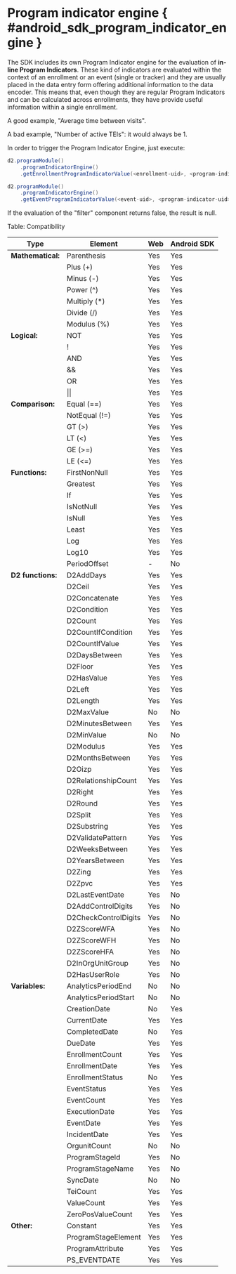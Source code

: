 # Program indicator engine { #android_sdk_program_indicator_engine }

The SDK includes its own Program Indicator engine for the evaluation of **in-line Program Indicators**. These kind of indicators are evaluated within the context of an enrollment or an event (single or tracker) and they are usually placed in the data entry form offering additional information to the data encoder. This means that, even though they are regular Program Indicators and can be calculated across enrollments, they have provide useful information within a single enrollment.

A good example, "Average time between visits".

A bad example, "Number of active TEIs": it would always be 1.

In order to trigger the Program Indicator Engine, just execute:

```java
d2.programModule()
    .programIndicatorEngine()
    .getEnrollmentProgramIndicatorValue(<enrollment-uid>, <program-indicator-uid>);

d2.programModule()
    .programIndicatorEngine()
    .getEventProgramIndicatorValue(<event-uid>, <program-indicator-uid>);
```

If the evaluation of the "filter" component returns false, the result is null.


Table: Compatibility

| Type                      | Element               | Web       | Android SDK   |
|---------------------------|-----------------------|-----------|---------------|
|**Mathematical:**          |Parenthesis            | Yes       | Yes           |     
|                           |Plus (+)               | Yes       | Yes           |
|                           |Minus (-)              | Yes       | Yes           |
|                           |Power (^)              | Yes       | Yes           |
|                           |Multiply (*)           | Yes       | Yes           |
|                           |Divide (/)             | Yes       | Yes           |
|                           |Modulus (%)            | Yes       | Yes           |
|**Logical:**               |NOT                    | Yes       | Yes           |
|                           |!                      | Yes       | Yes           |
|                           |AND                    | Yes       | Yes           |
|                           |&&                     | Yes       | Yes           |
|                           |OR                     | Yes       | Yes           |
|                           |&#124;&#124;           | Yes       | Yes           |
|**Comparison:**            |Equal (==)             | Yes       | Yes           |
|                           |NotEqual (!=)          | Yes       | Yes           |
|                           |GT (>)                 | Yes       | Yes           |
|                           |LT (<)                 | Yes       | Yes           |
|                           |GE (>=)                | Yes       | Yes           |
|                           |LE (<=)                | Yes       | Yes           |
|**Functions:**             |FirstNonNull           | Yes       | Yes           |
|                           |Greatest               | Yes       | Yes           |
|                           |If                     | Yes       | Yes           |
|                           |IsNotNull              | Yes       | Yes           |
|                           |IsNull                 | Yes       | Yes           |
|                           |Least                  | Yes       | Yes           |
|                           |Log                    | Yes       | Yes           |
|                           |Log10                  | Yes       | Yes           |
|                           |PeriodOffset           | -         | No            |
|**D2 functions:**          |D2AddDays              | Yes       | Yes           |
|                           |D2Ceil                 | Yes       | Yes           |
|                           |D2Concatenate          | Yes       | Yes           |
|                           |D2Condition            | Yes       | Yes           |
|                           |D2Count                | Yes       | Yes           |
|                           |D2CountIfCondition     | Yes       | Yes           |
|                           |D2CountIfValue         | Yes       | Yes           |
|                           |D2DaysBetween          | Yes       | Yes           |
|                           |D2Floor                | Yes       | Yes           |
|                           |D2HasValue             | Yes       | Yes           |
|                           |D2Left                 | Yes       | Yes           |
|                           |D2Length               | Yes       | Yes           |
|                           |D2MaxValue             | No        | No            |
|                           |D2MinutesBetween       | Yes       | Yes           |
|                           |D2MinValue             | No        | No            |
|                           |D2Modulus              | Yes       | Yes           |
|                           |D2MonthsBetween        | Yes       | Yes           |
|                           |D2Oizp                 | Yes       | Yes           |
|                           |D2RelationshipCount    | Yes       | Yes           |
|                           |D2Right                | Yes       | Yes           |
|                           |D2Round                | Yes       | Yes           |
|                           |D2Split                | Yes       | Yes           |
|                           |D2Substring            | Yes       | Yes           |
|                           |D2ValidatePattern      | Yes       | Yes           |
|                           |D2WeeksBetween         | Yes       | Yes           |
|                           |D2YearsBetween         | Yes       | Yes           |
|                           |D2Zing                 | Yes       | Yes           |
|                           |D2Zpvc                 | Yes       | Yes           |
|                           |D2LastEventDate        | Yes       | No            |
|                           |D2AddControlDigits     | Yes       | No            |
|                           |D2CheckControlDigits   | Yes       | No            |
|                           |D2ZScoreWFA            | Yes       | No            |
|                           |D2ZScoreWFH            | Yes       | No            |
|                           |D2ZScoreHFA            | Yes       | No            |
|                           |D2InOrgUnitGroup       | Yes       | No            |
|                           |D2HasUserRole          | Yes       | No            |
|**Variables:**             |AnalyticsPeriodEnd     | No        | No            |
|                           |AnalyticsPeriodStart   | No        | No            |
|                           |CreationDate           | No        | Yes           |
|                           |CurrentDate            | Yes       | Yes           |
|                           |CompletedDate          | No        | Yes           |
|                           |DueDate                | Yes       | Yes           |
|                           |EnrollmentCount        | Yes       | Yes           |
|                           |EnrollmentDate         | Yes       | Yes           |
|                           |EnrollmentStatus       | No        | Yes           |
|                           |EventStatus            | Yes       | Yes           |
|                           |EventCount             | Yes       | Yes           |
|                           |ExecutionDate          | Yes       | Yes           |
|                           |EventDate              | Yes       | Yes           |
|                           |IncidentDate           | Yes       | Yes           |
|                           |OrgunitCount           | No        | No            |
|                           |ProgramStageId         | Yes       | No            |
|                           |ProgramStageName       | Yes       | No            |
|                           |SyncDate               | No        | No            |
|                           |TeiCount               | Yes       | Yes           |
|                           |ValueCount             | Yes       | Yes           |
|                           |ZeroPosValueCount      | Yes       | Yes           |
|**Other:**                 |Constant               | Yes       | Yes           |
|                           |ProgramStageElement    | Yes       | Yes           |
|                           |ProgramAttribute       | Yes       | Yes           |
|                           |PS_EVENTDATE           | Yes       | Yes           |
